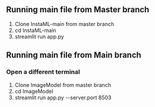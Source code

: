 ## Running main file from Master branch 

1. Clone InstaML-main from master branch
2. cd InstaML-main
3. streamlit run app.py


## Running main file from Main branch 

### Open a different terminal 
1. Clone ImageModel from master branch
2. cd ImageModel
3. streamlit run app.py --server.port 8503
